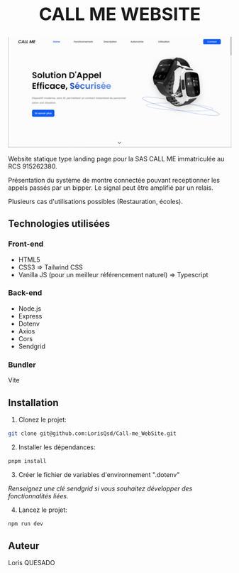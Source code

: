 <h1 style='text-align: center; font-size: 40px'>CALL ME WEBSITE</h1>

![Capture d'écran 1](/screenshots/screenshot1.png)

Website statique type landing page pour la SAS CALL ME immatriculée au RCS 915262380.

Présentation du système de montre connectée pouvant receptionner les appels passés par un bipper.
Le signal peut être amplifié par un relais.

Plusieurs cas d'utilisations possibles (Restauration, écoles).

## Technologies utilisées

### Front-end
- HTML5
- CSS3 => Tailwind CSS
- Vanilla JS (pour un meilleur référencement naturel) => Typescript

### Back-end
- Node.js
- Express
- Dotenv
- Axios
- Cors
- Sendgrid

### Bundler
Vite

## Installation

1. Clonez le projet:
```bash
git clone git@github.com:LorisQsd/Call-me_WebSite.git
```

2. Installer les dépendances:
```bash
pnpm install
```

3. Créer le fichier de variables d'environnement ".dotenv"

_Renseignez une clé sendgrid si vous souhaitez développer des fonctionnalités liées._

4. Lancez le projet:
```bash
npm run dev
```

## Auteur

Loris QUESADO